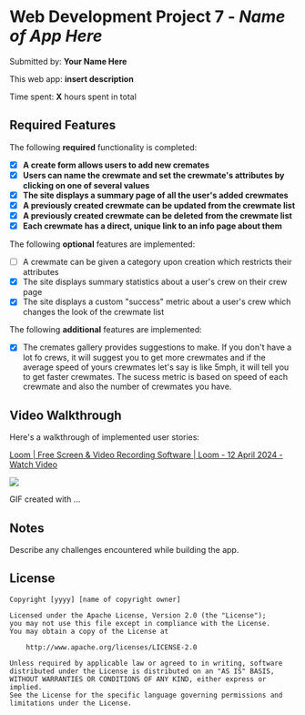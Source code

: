 # Web Development Project 7 - *Name of App Here*

Submitted by: **Your Name Here**

This web app: **insert description**

Time spent: **X** hours spent in total

## Required Features

The following **required** functionality is completed:

- [x] **A create form allows users to add new cremates**
- [x] **Users can name the crewmate and set the crewmate's attributes by clicking on one of several values**
- [x] **The site displays a summary page of all the user's added crewmates**
- [x] **A previously created crewmate can be updated from the crewmate list**
- [x] **A previously created crewmate can be deleted from the crewmate list**
- [x] **Each crewmate has a direct, unique link to an info page about them**

The following **optional** features are implemented:

- [ ] A crewmate can be given a category upon creation which restricts their attributes
- [x] The site displays summary statistics about a user's crew on their crew page 
- [x] The site displays a custom "success" metric about a user's crew which changes the look of the crewmate list

The following **additional** features are implemented:

* [x] The cremates gallery provides suggestions to make. If you don't have a lot fo crews, it will suggest you to get more crewmates and if the average speed of yours crewmates let's say is like 5mph, it will tell you to get faster crewmates. The sucess metric is based on speed of each crewmate and also the number of crewmates you have.

## Video Walkthrough

Here's a walkthrough of implemented user stories:

<div>
    <a href="https://www.loom.com/share/8a5293a9bdb7448c8ef13b79f4421f95">
      <p>Loom | Free Screen & Video Recording Software | Loom - 12 April 2024 - Watch Video</p>
    </a>
    <a href="https://www.loom.com/share/8a5293a9bdb7448c8ef13b79f4421f95">
      <img style="max-width:300px;" src="https://cdn.loom.com/sessions/thumbnails/8a5293a9bdb7448c8ef13b79f4421f95-with-play.gif">
    </a>
  </div>
  
<!-- Replace this with whatever GIF tool you used! -->
GIF created with ...  
<!-- Recommended tools:
[Kap](https://getkap.co/) for macOS
[ScreenToGif](https://www.screentogif.com/) for Windows
[peek](https://github.com/phw/peek) for Linux. -->

## Notes

Describe any challenges encountered while building the app.

## License

    Copyright [yyyy] [name of copyright owner]

    Licensed under the Apache License, Version 2.0 (the "License");
    you may not use this file except in compliance with the License.
    You may obtain a copy of the License at

        http://www.apache.org/licenses/LICENSE-2.0

    Unless required by applicable law or agreed to in writing, software
    distributed under the License is distributed on an "AS IS" BASIS,
    WITHOUT WARRANTIES OR CONDITIONS OF ANY KIND, either express or implied.
    See the License for the specific language governing permissions and
    limitations under the License.
